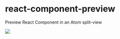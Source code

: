 # react-component-preview
Preview React Component in an Atom split-view

![](https://raw.github.com/theTechie/react-component-preview/master/preview.gif)
